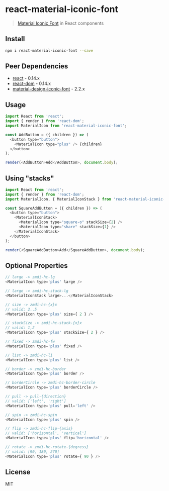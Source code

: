 # react-material-iconic-font

> [Material Iconic Font](http://zavoloklom.github.io/material-design-iconic-font) in React components

## Install

```bash
npm i react-material-iconic-font --save
```

## Peer Dependencies

- [react](https://www.npmjs.com/package/react) - 0.14.x
- [react-dom](https://www.npmjs.com/package/react) - 0.14.x
- [material-design-iconic-font](https://www.npmjs.com/package/material-design-iconic-font) - 2.2.x

## Usage

```js
import React from 'react';
import { render } from 'react-dom';
import MaterialIcon from 'react-material-iconic-font';

const AddButton = ({ children }) => (
  <button type="button">
    <MaterialIcon type="plus" /> {children}
  </button>
);

render(<AddButton>Add</AddButton>, document.body);
```

## Using "stacks"

```js
import React from 'react';
import { render } from 'react-dom';
import MaterialIcon, { MaterialIconStack } from 'react-material-iconic-font';

const SquareAddButton = ({ children }) => (
  <button type="button">
    <MaterialIconStack>
      <MaterialIcon type="square-o" stackSize={2} />
      <MaterialIcon type="share" stackSize={1} />
    </MaterialIconStack>
  </button>
);

render(<SquareAddButton>Add</SquareAddButton>, document.body);
```

## Optional Properties

```js
// large -> zmdi-hc-lg
<MaterialIcon type='plus' large />

// large -> zmdi-hc-stack-lg
<MaterialIconStack large>...</MaterialIconStack>

// size -> zmdi-hc-{x}x
// valid: 2..5
<MaterialIcon type='plus' size={ 2 } />

// stackSize -> zmdi-hc-stack-{x}x
// valid: 1,2
<MaterialIcon type='plus' stackSize={ 2 } />

// fixed -> zmdi-hc-fw
<MaterialIcon type='plus' fixed />

// list -> zmdi-hc-li
<MaterialIcon type='plus' list />

// border -> zmdi-hc-border
<MaterialIcon type='plus' border />

// borderCircle -> zmdi-hc-border-circle
<MaterialIcon type='plus' borderCircle />

// pull -> pull-{direction}
// valid: ['left', 'right']
<MaterialIcon type='plus' pull='left' />

// spin -> zmdi-hc-spin
<MaterialIcon type='plus' spin />

// flip -> zmdi-hc-flip-{axis}
// valid: ['horizontal', 'vertical']
<MaterialIcon type='plus' flip='horizontal' />

// rotate -> zmdi-hc-rotate-{degress}
// valid: [90, 180, 270]
<MaterialIcon type='plus' rotate={ 90 } />
```

## License

MIT
